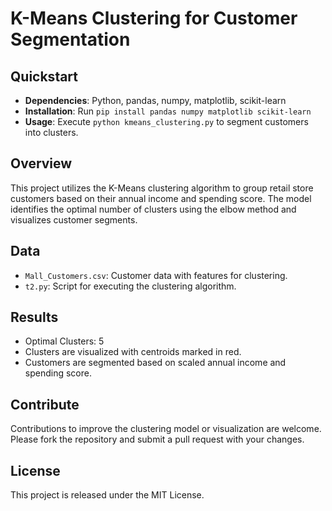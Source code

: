 # K-Means Clustering for Customer Segmentation

## Quickstart
- **Dependencies**: Python, pandas, numpy, matplotlib, scikit-learn
- **Installation**: Run `pip install pandas numpy matplotlib scikit-learn`
- **Usage**: Execute `python kmeans_clustering.py` to segment customers into clusters.

## Overview
This project utilizes the K-Means clustering algorithm to group retail store customers based on their annual income and spending score. The model identifies the optimal number of clusters using the elbow method and visualizes customer segments.

## Data
- `Mall_Customers.csv`: Customer data with features for clustering.
- `t2.py`: Script for executing the clustering algorithm.

## Results
- Optimal Clusters: 5
- Clusters are visualized with centroids marked in red.
- Customers are segmented based on scaled annual income and spending score.

## Contribute
Contributions to improve the clustering model or visualization are welcome. Please fork the repository and submit a pull request with your changes.

## License
This project is released under the MIT License.
